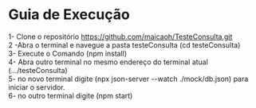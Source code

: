 # Guia de Execução
  1- Clone o repositório https://github.com/maicaoh/TesteConsulta.git <br/>
  2 -Abra o terminal e navegue a pasta testeConsulta (cd testeConsulta) <br/>
  3- Execute o Comando (npm install)<br/>
  4- Abra outro terminal no mesmo endereço do terminal atual (.../testeConsulta)<br/>
  5- no novo terminal digite (npx json-server --watch ./mock/db.json) para iniciar o servidor.<br/>
  6- no outro terminal digite (npm start)
  

